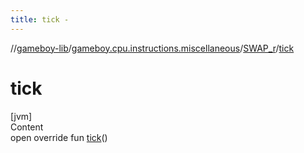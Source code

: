 ```yaml
---
title: tick -
---
```

//[gameboy-lib](../../index.md)/[gameboy.cpu.instructions.miscellaneous](../index.md)/[SWAP_r](index.md)/[tick](tick.md)



# tick  
[jvm]  
Content  
open override fun [tick](tick.md)()  



